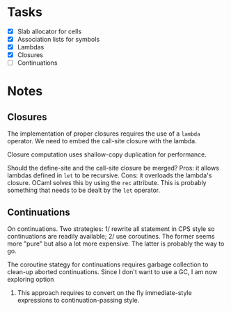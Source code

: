 # Tasks

* [X] Slab allocator for cells
* [X] Association lists for symbols
* [X] Lambdas
* [X] Closures
* [ ] Continuations

# Notes

## Closures

The implementation of proper closures requires the use of a `lambda`
operator. We need to embed the call-site closure with the lambda.

Closure computation uses shallow-copy duplication for performance.

Should the define-site and the call-site closure be merged? Pros: it allows
lambdas defined in `let` to be recursive. Cons: it overloads the lambda's
closure. OCaml solves this by using the `rec` attribute. This is probably
something that needs to be dealt by the `let` operator.

## Continuations

On continuations. Two strategies: 1/ rewrite all statement in CPS style so
continuations are readily available; 2/ use coroutines. The former seems more
"pure" but also a lot more expensive. The latter is probably the way to go.

The coroutine stategy for continuations requires garbage collection to clean-up
aborted continuations. Since I don't want to use a GC, I am now exploring option
1. This approach requires to convert on the fly immediate-style expressions to
continuation-passing style.
